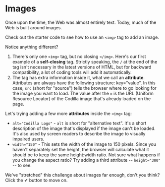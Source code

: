 # Images

Once upon the time, the Web was almost entirely text. Today, much of the Web is
built around images.

Check out the starter code to see how to use an `<img>` tag to add an image.

Notice anything different?

1. There's only one `<img>` tag, but no closing `</img>`. Here's our first
   example of a **self-closing** tag. Strictly speaking, the `/` at the end of
   the tag isn't necessary in the latest versions of HTML, but for backward
   compatibility, a lot of coding tools will add it automatically.
2. The tag has extra information inside it, what we call an **attribute**.
   Attributes are always have the following structure: key="value". In
   this case, `src` (short for "source") tells the browser where to go looking
   for the image you want to load. The value after the `=` is the URL (Uniform
   Resource Locator) of the Codilla image that's already loaded on the page.

Let's trying adding a few more **attributes** inside the `<img>` tag:

- `alt="Codilla Logo"` - `alt` is short for "alternative text". It's a short
  description of the image that's displayed if the image can't be loaded. It's
  also used by screen readers to describe the image to visually impaired users.
- `width="150"` - This sets the width of the image to 150 pixels. Since you
  haven't separately set the height, the browser will calculate what it should be
  to keep the same height:width ratio. Not sure what happens if you change the
  aspect ratio? Try adding a third attribute -- `height="300"` -- to see.

We've "stretched" this challenge about images far enough, don't you think? Click
the ✔ button to move on.
